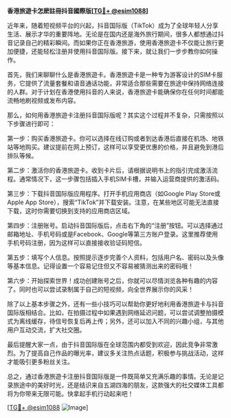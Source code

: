 **香港旅遊卡怎麽註冊抖音國際版[[TG💪+ @esim1088](https://t.me/s/esim1088)]**

近年来，随着短视频平台的兴起，抖音国际版（TikTok）成为了全球年轻人分享生活、展示才华的重要阵地。无论是在国内还是海外旅行期间，很多人都想通过抖音记录自己的精彩瞬间。而如果你正在香港旅游，使用香港旅遊卡不仅能让旅行更加便捷，还能轻松注册并使用抖音国际版。接下来，就让我们一步步教你如何操作。

首先，我们来聊聊什么是香港旅遊卡。香港旅遊卡是一种专为游客设计的SIM卡服务，它提供了流量套餐和语音通话功能，非常适合那些需要在旅途中保持网络连接的人群。对于计划在香港使用抖音的人来说，香港旅遊卡能确保你在任何时间都能流畅地刷视频或发布内容。

那么，如何用香港旅遊卡注册抖音国际版呢？其实这个过程并不复杂，只需按照以下步骤进行即可：

第一步：购买香港旅遊卡。你可以选择在线订购或者到达香港后直接在机场、地铁站等地购买。建议提前在网上预订，这样可以享受更优惠的价格，并且避免到港后排队等候。

第二步：激活你的香港旅遊卡。收到卡片后，请根据说明书上的指引完成激活流程。通常情况下，这一步骤包括插入手机SIM卡槽，并输入运营商提供的激活码。

第三步：下载抖音国际版应用程序。打开手机应用商店（如Google Play Store或Apple App Store），搜索“TikTok”并下载安装。注意，在某些地区可能无法直接下载，这时你需要切换到支持的应用商店区域。

第四步：注册账号。启动抖音国际版后，点击右下角的“注册”按钮。可以选择通过邮箱地址、手机号码或是Facebook、Google等第三方账户登录。这里推荐使用手机号码注册，因为这样可以直接接收验证码短信。

第五步：填写个人信息。按照提示逐步完善个人资料，包括用户名、密码以及头像等基本信息。记得设置一个容易记住但又不容易被猜测出来的密码哦！

第六步：开始探索世界！成功创建账号之后，你就可以尽情浏览各种有趣的内容了。同时也可以尝试录制属于自己的短视频，向全世界展示你的风采！

除了以上基本步骤之外，还有一些小技巧可以帮助你更好地利用香港旅遊卡与抖音国际版相结合。比如，在拍摄过程中如果遇到网络延迟问题，可以尝试调整拍摄模式为离线缓存，待信号恢复后再上传；另外，还可以加入不同的兴趣小组，与其他用户互动交流，扩大社交圈。

最后提醒大家一点，由于抖音国际版在全球范围内都受到欢迎，因此竞争非常激烈。为了提高自己作品的曝光率，建议多关注热点话题，积极参与挑战活动，这样才能吸引更多粉丝关注。

总之，通过香港旅遊卡注册抖音国际版是一件既简单又充满乐趣的事情。无论是记录旅途中的美好时光，还是结识来自五湖四海的朋友，这款强大的社交媒体工具都将为你带来无限可能。快拿起手机行动起来吧！

[[TG💪+ @esim1088](https://t.me/s/esim1088) ![Image](https://i.postimg.cc/4NQfJmqS/Snipaste-2025-05-13-00-14-12.png)]